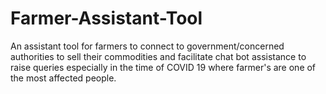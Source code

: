 # Farmer-Assistant-Tool
An assistant tool for farmers to connect to government/concerned authorities to sell their commodities and facilitate chat bot assistance to raise queries especially in the time of COVID 19 where farmer's are one of the most affected people.
